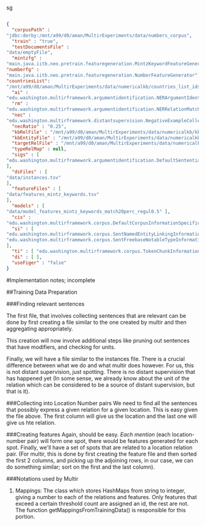 sg

```json

{
  "corpusPath" :
"jdbc:derby:/mnt/a99/d0/aman/MultirExperiments/data/numbers_corpus",
  "train" : "true",
  "testDocumentsFile" :
"data/emptyFile",
  "mintzfg" :
"main.java.iitb.neo.pretrain.featuregeneration.MintzKeywordFeatureGenerator",
"numberfg" :
"main.java.iitb.neo.pretrain.featuregeneration.NumberFeatureGenerator",
"countriesList":
"/mnt/a99/d0/aman/MultirExperiments/data/numericalkb/countries_list_ids",
  "ai" :
"edu.washington.multirframework.argumentidentification.NERArgumentIdentification",
  "rm" :
"edu.washington.multirframework.argumentidentification.NERRelationMatching",
  "nec" :
"edu.washington.multirframework.distantsupervision.NegativeExampleCollectionByRatio",
  "necRatio" : "0.25",	
  "kbRelFile" : "/mnt/a99/d0/aman/MultirExperiments/data/numericalkb/kb-facts-train.tsv.gz",
  "kbEntityFile" : "/mnt/a99/d0/aman/MultirExperiments/data/numericalkb/entity-names-train.tsv.gz",
  "targetRelFile" : "/mnt/a99/d0/aman/MultirExperiments/data/numericalkb/target_relations.tsv",
  "typeRelMap" : null,
  "sigs" : [
"edu.washington.multirframework.argumentidentification.DefaultSententialInstanceGeneration"
],
  "dsFiles" : [
"data/instances.tsv"
],
  "featureFiles" : [
"data/features_mintz_keywords.tsv"
],
  "models" : [
"data/model_features_mintz_keywords_match20perc_regul0.5" ],
  "cis" :
"edu.washington.multirframework.corpus.DefaultCorpusInformationSpecification",
  "si" : [
"edu.washington.multirframework.corpus.SentNamedEntityLinkingInformation",
"edu.washington.multirframework.corpus.SentFreebaseNotableTypeInformation"
],
  "ti" : [ "edu.washington.multirframework.corpus.TokenChunkInformation" ],
  "di" : [ ],
  "useFiger" : "false"
}
```



#Implementation notes; incomplete

##Training Data Preparation

###Finding relevant sentences


The first file, that involves collecting sentences that are relevant can be done
by first creating a file similar to the one created by multir and then
aggregating appropriately.

This creation will now involve additional steps like pruning out sentences that
have modifiers, and checking for units. 

Finally, we will have a file similar to the instances file. There is a crucial
difference between what we do and what multir does however. For us, this is not
distant supervision, just spotting. There is no distant supervision that has
happened yet (In some sense, we already know about the unit of the relation
which can be considered to be a source of distant supervision, but that is it).

###Collecting into Location Number pairs We need to find all the sentences that
possibly express a given relation for a given location. This is easy given the
file above. The first column will give us the location and the last one will
give us hte relation.


###Creating features Again, should be easy. *Each mention* (each location-number
pair) will form one spot, there would be features generated for each spot.
Finally, we'll have a set of spots that are related to a location relation pair.
(For multir, this is done by first creating the feature file and then sorted the
first 2 columns, and picking up the adjoining rows, in our case, we can do
something similar; sort on the first and the last column).

###Notations used by Multir
1. Mappings: The class which stores HashMaps from string to integer, giving a
   number to each of the relations and features.  Only features that exceed a
   certain threshold count are assigned an id, the rest are not. The function
   getMappingsFromTrainingData() is responsible for this portion.

